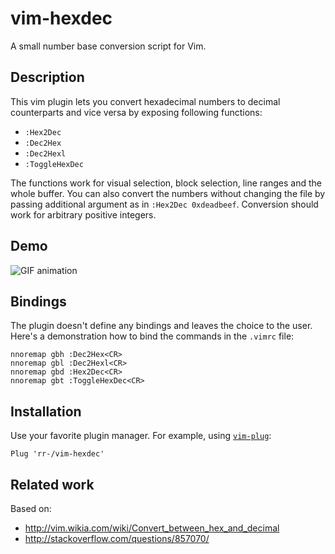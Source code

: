 # vim-hexdec

A small number base conversion script for Vim.

## Description

This vim plugin lets you convert hexadecimal numbers to decimal counterparts
and vice versa by exposing following functions:

- `:Hex2Dec`
- `:Dec2Hex`
- `:Dec2Hexl`
- `:ToggleHexDec`

The functions work for visual selection, block selection, line ranges and the
whole buffer. You can also convert the numbers without changing the file by
passing additional argument as in `:Hex2Dec 0xdeadbeef`. Conversion should work
for arbitrary positive integers.

## Demo

![GIF animation](https://cloud.githubusercontent.com/assets/1045476/15802614/490d8b4e-2ab8-11e6-9129-f234398967c3.gif)

## Bindings

The plugin doesn't define any bindings and leaves the choice to the user.
Here's a demonstration how to bind the commands in the `.vimrc` file:

    nnoremap gbh :Dec2Hex<CR>
    nnoremap gbl :Dec2Hexl<CR>
    nnoremap gbd :Hex2Dec<CR>
    nnoremap gbt :ToggleHexDec<CR>

## Installation

Use your favorite plugin manager. For example, using
[`vim-plug`](https://github.com/junegunn/vim-plug):

    Plug 'rr-/vim-hexdec'

## Related work

Based on:

- http://vim.wikia.com/wiki/Convert_between_hex_and_decimal
- http://stackoverflow.com/questions/857070/
